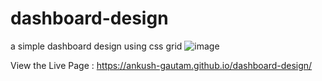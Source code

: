 # dashboard-design
a simple dashboard design using css grid
![image](https://github.com/user-attachments/assets/05ed0136-a462-4070-a947-168b7047f45b)

View the Live Page : https://ankush-gautam.github.io/dashboard-design/

